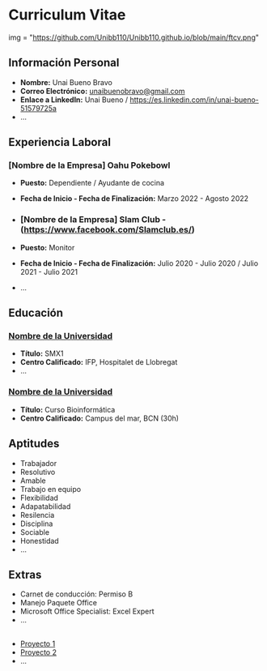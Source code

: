# Curriculum Vitae
img = "https://github.com/Unibb110/Unibb110.github.io/blob/main/ftcv.png"

## Información Personal

- **Nombre:** Unai Bueno Bravo
- **Correo Electrónico:** unaibuenobravo@gmail.com
- **Enlace a LinkedIn:** Unai Bueno / https://es.linkedin.com/in/unai-bueno-51579725a
- ...

## Experiencia Laboral

### [Nombre de la Empresa] Oahu Pokebowl 
- **Puesto:** Dependiente / Ayudante de cocina
- **Fecha de Inicio - Fecha de Finalización:** Marzo 2022 - Agosto 2022
  
- ### [Nombre de la Empresa] Slam Club - (https://www.facebook.com/Slamclub.es/)
- **Puesto:** Monitor 
- **Fecha de Inicio - Fecha de Finalización:** Julio 2020 - Julio 2020 / Julio 2021 - Julio 2021
- ...

## Educación

### [Nombre de la Universidad](https://www.ifp.es/)
- **Título:** SMX1
- **Centro Calificado:** IFP, Hospitalet de Llobregat
- ...
  
### [Nombre de la Universidad](http://www2.esci.upf.edu/es/grado-en-bioinformatica/grado-bioinformatica/)
- **Título:** Curso Bioinformática
- **Centro Calificado:** Campus del mar, BCN (30h)

## Aptitudes

- Trabajador
- Resolutivo
- Amable
- Trabajo en equipo
- Flexibilidad
- Adapatabilidad
- Resilencia
- Disciplina
- Sociable
- Honestidad
- ...

## Extras

- Carnet de conducción: Permiso B
- Manejo Paquete Office
- Microsoft Office Specialist: Excel Expert
- ...

## 

- [Proyecto 1](https://github.com/tu-usuario/proyecto1)
- [Proyecto 2](https://github.com/tu-usuario/proyecto2)
- ...


